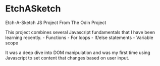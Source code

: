 # EtchASketch
Etch-A-Sketch JS Project From The Odin Project

This project combines several Javascript fundamentals that I have been learning recently. 
    - Functions
    - For loops
    - If/else statements
    - Variable scope

It was a deep dive into DOM manipulation and was my first time using Javascript to set content that changes based on user input. 